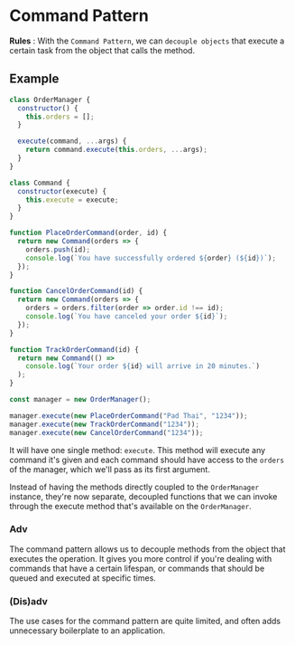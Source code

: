 # Command Pattern

**Rules** : With the `Command Pattern`, we can `decouple objects` that execute a certain task from the object that calls the method.


## Example

```js
class OrderManager {
  constructor() {
    this.orders = [];
  }

  execute(command, ...args) {
    return command.execute(this.orders, ...args);
  }
}

class Command {
  constructor(execute) {
    this.execute = execute;
  }
}

function PlaceOrderCommand(order, id) {
  return new Command(orders => {
    orders.push(id);
    console.log(`You have successfully ordered ${order} (${id})`);
  });
}

function CancelOrderCommand(id) {
  return new Command(orders => {
    orders = orders.filter(order => order.id !== id);
    console.log(`You have canceled your order ${id}`);
  });
}

function TrackOrderCommand(id) {
  return new Command(() =>
    console.log(`Your order ${id} will arrive in 20 minutes.`)
  );
}

const manager = new OrderManager();

manager.execute(new PlaceOrderCommand("Pad Thai", "1234"));
manager.execute(new TrackOrderCommand("1234"));
manager.execute(new CancelOrderCommand("1234"));

```
It will have one single method: `execute`. This method will execute any command it's given and each command should have access to the `orders` of the manager, which we'll pass as its first argument.

Instead of having the methods directly coupled to the `OrderManager` instance, they're now separate, decoupled functions that we can invoke through the execute method that's available on the `OrderManager`.


### **Adv**
The command pattern allows us to decouple methods from the object that executes the operation. It gives you more control if you're dealing with commands that have a certain lifespan, or commands that should be queued and executed at specific times.

### **(Dis)adv**
The use cases for the command pattern are quite limited, and often adds unnecessary boilerplate to an application.
